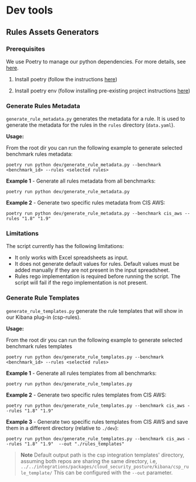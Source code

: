 # Dev tools

## Rules Assets Generators

### Prerequisites

We use Poetry to manage our python dependencies. For more details, see [here](https://python-poetry.org/docs/).

1. Install poetry (follow the instructions [here](https://python-poetry.org/docs/#installation))

2. Install poetry env (follow installing pre-existing project instructions [here](https://python-poetry.org/docs/basic-usage/#initialising-a-pre-existing-project))

### Generate Rules Metadata

`generate_rule_metadata.py` generates the metadata for a rule.
It is used to generate the metadata for the rules in the `rules` directory (`data.yaml`).

**Usage:**

From the root dir you can run the following example to generate selected benchmark rules metadata:

```shell
poetry run python dev/generate_rule_metadata.py --benchmark <benchmark_id> --rules <selected rules>
```

**Example 1** - Generate all rules metadata from all benchmarks:

```shell
poetry run python dev/generate_rule_metadata.py
```

**Example 2** - Generate two specific rules metadata from CIS AWS:

```shell
poetry run python dev/generate_rule_metadata.py --benchmark cis_aws --rules "1.8" "1.9"
```

### Limitations

The script currently has the following limitations:

- It only works with Excel spreadsheets as input.
- It does not generate default values for rules. Default values must be added manually if they are not present in the input spreadsheet.
- Rules rego implementation is required before running the script. The script will fail if the rego implementation is not present.

### Generate Rule Templates

`generate_rule_templates.py` generate the rule templates that will show in our Kibana plug-in (csp-rules).

**Usage:**

From the root dir you can run the following example to generate selected benchmark rules templates

```shell
poetry run python dev/generate_rule_templates.py --benchmark <benchmark_id> --rules <selected rules>
```

**Example 1** - Generate all rules templates from all benchmarks:

```shell
poetry run python dev/generate_rule_templates.py
```

**Example 2** - Generate two specific rules templates from CIS AWS:

```shell
poetry run python dev/generate_rule_templates.py --benchmark cis_aws --rules "1.8" "1.9"
```

**Example 3** - Generate two specific rules templates from CIS AWS and save them in a different directory (relative to `./dev`):

```shell
poetry run python dev/generate_rule_templates.py --benchmark cis_aws --rules "1.8" "1.9"  --out "./rules_templates"
```

> **Note**
> Default output path is the csp integration templates' directory, assuming both repos are sharing the same directory,
> i.e, `../../integrations/packages/cloud_security_posture/kibana/csp_rule_template/`
> This can be configured with the `--out` parameter.
